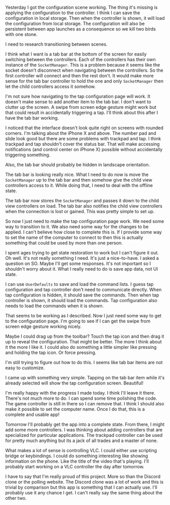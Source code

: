 Yesterday I got the configuration scene working. The thing it's missing is
applying the configuration to the controller. I think I can save the
configuration in local storage. Then when the controller is shown, it will load
the configuration from local storage. The configuration will also be persistent
between app launches as a consequence so we kill two birds with one stone.

I need to research transitioning between scenes.

I think what I want is a tab bar at the bottom of the screen for easily
switching between the controllers. Each of the controllers has their own
instance of the `SocketManager`. This is a problem because it seems like the
socket doesn't disconnect when navigating between the controllers. So the first
controller will connect and then the rest don't. It would make more sense for
the tab bar controller to hold the one and only `SocketManager` then let the
child controllers access it somehow.

I'm not sure how navigating to the tap configuration page will work. It doesn't
make sense to add another item to the tab bar. I don't want to clutter up the
screen. A swipe from screen edge gesture might work but that could result in
accidentally triggering a tap. I'll think about this after I have the tab bar
working.

I noticed that the interface doesn't look quite right on screens with rounded
corners. I'm talking about the iPhone X and above. The number pad and slide look
good but there are some problems with trackpad and tap. I think trackpad and tap
shouldn't cover the status bar. That will make accessing notifications (and
control center on iPhone X) possible without accidentally triggering something.

Also, the tab bar should probably be hidden in landscape orientation.

The tab bar is looking really nice. What I need to do now is move the
`SocketManager` up to the tab bar and then somehow give the child view
controllers access to it. While doing that, I need to deal with the offline
state.

The tab bar now stores the `SocketManager` and passes it down to the child view
controllers on load. The tab bar also notifies the child view controllers when
the connection is lost or gained. This was pretty simple to set up.

So now I just need to make the tap configuration page work. We need some way to
transition to it. We also need some way for the changes to be applied. I can't
believe how close to complete this is. If I provide some way to set the name of
the computer to connect to then this is actually something that could be used by
more than one person.

I spent ages trying to get state restoration to work but I can't figure it out.
Oh well. It's not really something I need. It's just a nice-to-have. I asked a
question on SO. Maybe I'll get some responses. It's not important so I shouldn't
worry about it. What I really need to do is save app data, not UI state.

I can use `UserDefaults` to save and load the command lists. I guess tap
configuration and tap controller don't need to communicate directly. When tap
configuration is hidden, it should save the commands. Then when tap controller
is shown, it should load the commands. Tap configuration also needs to load the
commands when it is shown.

That seems to be working as I described. Now I just need some way to get to the
configuration page. I'm going to see if I can get the swipe from screen edge
gesture working nicely.

Maybe I could drag up from the toolbar? Touch the tap icon and then drag it up
to reveal the configuration. That might be better. The more I think about it the
more I like it. I could also do something a little simpler like pressing and
holding the tap icon. Or force pressing.

I'm still trying to figure out how to do this. I seems like tab bar items are
not easy to customize.

I came up with something very simple. Tapping on the tab bar item while it's
already selected will show the tap configuration screen. Beautiful!

I'm really happy with the progress I made today. I think I'll leave it there.
There's not much more to do. I can spend some time polishing the code. The game
controller is still in there so I can remove that. I think I should also make it
possible to set the computer name. Once I do that, this is a complete and usable
app!

Tomorrow I'll probably get the app into a complete state. From there, I might
add some more controllers. I was thinking about adding controllers that are
specialized for particular applications. The trackpad controller can be used for
pretty much anything but its a jack of all trades and a master of none.

What makes a lot of sense is controlling VLC. I could either use scripting
bridge or keybindings. I could do something interesting like showing information
on the phone. Like the title of the video that's playing. I'll probably start
working on a VLC controller the day after tomorrow.

I have to say that I'm really proud of this project. More so than the Discord
clone or the polling website. The Discord clone was a lot of work and this is
trivial by comparison but this app is something that I can actually use. I'll
probably use it any chance I get. I can't really say the same thing about the
other two.
